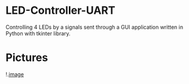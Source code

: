 # LED-Controller-UART

Controlling 4 LEDs by a signals sent through a GUI application written in Python with tkinter library.

# Pictures
!.[image](/images/LED-Controller.jpg)
